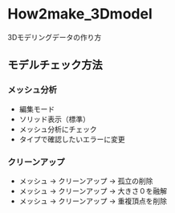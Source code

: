# How2make_3Dmodel
3Dモデリングデータの作り方

## モデルチェック方法

### メッシュ分析
- 編集モード
- ソリッド表示（標準）
- メッシュ分析にチェック
- タイプで確認したいエラーに変更

### クリーンアップ
- メッシュ -> クリーンアップ -> 孤立の削除
- メッシュ -> クリーンアップ -> 大きさ０を融解
- メッシュ -> クリーンアップ -> 重複頂点を削除
